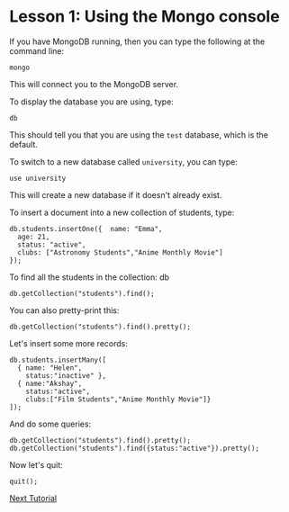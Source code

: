 # Lesson 1: Using the Mongo console

If you have MongoDB running, then you can type the following at the command line:

```
mongo
```

This will connect you to the MongoDB server.

To display the database you are using, type:

```
db
```

This should tell you that you are using the `test` database, which is the default.

To switch to a new database called `university`, you can type:

```
use university
```

This will create a new database if it doesn't already exist.

To insert a document into a new collection of students, type:

```
db.students.insertOne({  name: "Emma",
  age: 21,
  status: "active",
  clubs: ["Astronomy Students","Anime Monthly Movie"]
});
```

To find all the students in the collection:
db

```
db.getCollection("students").find();
```

You can also pretty-print this:

```
db.getCollection("students").find().pretty();
```

Let's insert some more records:

```
db.students.insertMany([
  { name: "Helen",
    status:"inactive" },
  { name:"Akshay",
    status:"active",
    clubs:["Film Students","Anime Monthly Movie"]}
]);
```

And do some queries:

```
db.getCollection("students").find().pretty();
db.getCollection("students").find({status:"active"}).pretty();
```

Now let's quit:

```
quit();
```

[Next Tutorial](/lesson2/README.md)
